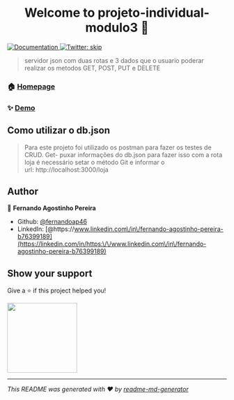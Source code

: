 <h1 align="center">Welcome to projeto-individual-modulo3 👋</h1>
<p>
  <a href="https://fernandoap46.github.io/PIM3" target="_blank">
    <img alt="Documentation" src="https://img.shields.io/badge/documentation-yes-brightgreen.svg" />
  </a>
  <a href="https://twitter.com/skip" target="_blank">
    <img alt="Twitter: skip" src="https://img.shields.io/twitter/follow/skip.svg?style=social" />
  </a>
</p>

> servidor json com duas rotas e 3 dados que o usuario poderar realizar os metodos GET, POST, PUT e DELETE

### 🏠 [Homepage](https://fernandoap46.github.io/PIM3)

### ✨ [Demo](https://fernandoap46.github.io/PIM3)

## Como utilizar o db.json

>Para este projeto foi utilizado os postman para fazer os testes de CRUD.
>Get- puxar informações do db.json
>para fazer isso com a rota loja é necessário setar o método Git e informar o url: http://localhost:3000/loja



## Author

👤 **Fernando Agostinho Pereira**

* Github: [@fernandoap46](https://github.com/fernandoap46)
* LinkedIn: [@https:\/\/www.linkedin.com\/in\/fernando-agostinho-pereira-b76399189](https://linkedin.com/in/https:\/\/www.linkedin.com\/in\/fernando-agostinho-pereira-b76399189)

## Show your support

Give a ⭐️ if this project helped you!

<a href="https://www.patreon.com/fernandoap46">
  <img src="https://c5.patreon.com/external/logo/become_a_patron_button@2x.png" width="160">
</a>

***
_This README was generated with ❤️ by [readme-md-generator](https://github.com/kefranabg/readme-md-generator)_